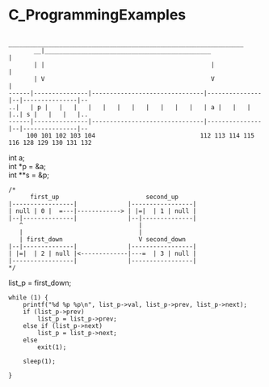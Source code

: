 # C_ProgrammingExamples

              _________________________________________________________________  
           __|______________________________________________                  |  
           | |                                              |                 |  
           | V                                              V                 |  
	------|---------------|-------------------------------|---------------|--|---------------|--  
	..|   | p |   |   |   |   |   |   |   |   |   |   |   | a |   |   |   |..| s |   |   |   |..  
	------|---------------|-------------------------------|---------------|--|---------------|--  
	     100 101 102 103 104                             112 113 114 115 116 128 129 130 131 132  


int a;  
int *p = &a;  
int **s = &p;  




    /*  
          first_up                        second_up  
    |-----------------|              |-----------------|  
    | null | 0 |  =---|------------> | |=|  | 1 | null |  
    |--|--------------|              |--|--------------|  
       ^                                |  
       |                                |  
       | first_down                     V second_down             
    |--|--------------|              |-----------------|  
    | |=|  | 2 | null |<-------------|---=  | 3 | null |  
    |-----------------|              |-----------------|    
    */  
    
   list_p = first_down;  
  
    while (1) {  
        printf("%d %p %p\n", list_p->val, list_p->prev, list_p->next);  
        if (list_p->prev)  
            list_p = list_p->prev;  
        else if (list_p->next)  
            list_p = list_p->next;  
        else  
            exit(1);  
          
        sleep(1);  
  
    }  
